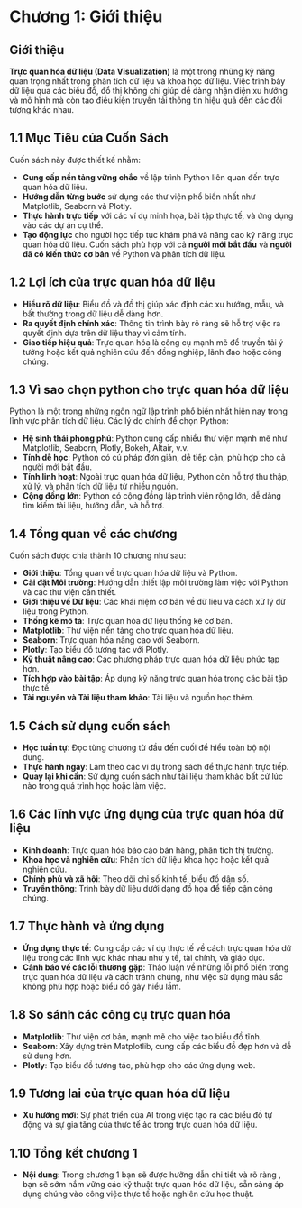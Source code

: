 # Chương 1: Giới thiệu 

## Giới thiệu
**Trực quan hóa dữ liệu (Data Visualization)** là một trong những kỹ năng quan trọng nhất trong phân tích dữ liệu và khoa học dữ liệu. Việc trình bày dữ liệu qua các biểu đồ, đồ thị không chỉ giúp dễ dàng nhận diện xu hướng và mô hình mà còn tạo điều kiện truyền tải thông tin hiệu quả đến các đối tượng khác nhau.

## 1.1 Mục Tiêu của Cuốn Sách 
Cuốn sách này được thiết kế nhằm:
- **Cung cấp nền tảng vững chắc** về lập trình Python liên quan đến trực quan hóa dữ liệu.
- **Hướng dẫn từng bước** sử dụng các thư viện phổ biến nhất như Matplotlib, Seaborn và Plotly.
- **Thực hành trực tiếp** với các ví dụ minh họa, bài tập thực tế, và ứng dụng vào các dự án cụ thể.
- **Tạo động lực** cho người học tiếp tục khám phá và nâng cao kỹ năng trực quan hóa dữ liệu.
Cuốn sách phù hợp với cả **người mới bắt đầu** và **người đã có kiến thức cơ bản** về Python và phân tích dữ liệu.

## 1.2 Lợi ích của trực quan hóa dữ liệu 
- **Hiểu rõ dữ liệu**: Biểu đồ và đồ thị giúp xác định các xu hướng, mẫu, và bất thường trong dữ liệu dễ dàng hơn.
- **Ra quyết định chính xác**: Thông tin trình bày rõ ràng sẽ hỗ trợ việc ra quyết định dựa trên dữ liệu thay vì cảm tính.
- **Giao tiếp hiệu quả**: Trực quan hóa là công cụ mạnh mẽ để truyền tải ý tưởng hoặc kết quả nghiên cứu đến đồng nghiệp, lãnh đạo hoặc công chúng.

## 1.3 Vì sao chọn python cho trực quan hóa dữ liệu 
Python là một trong những ngôn ngữ lập trình phổ biến nhất hiện nay trong lĩnh vực phân tích dữ liệu. Các lý do chính để chọn Python:
- **Hệ sinh thái phong phú**: Python cung cấp nhiều thư viện mạnh mẽ như Matplotlib, Seaborn, Plotly, Bokeh, Altair, v.v.
- **Tính dễ học**: Python có cú pháp đơn giản, dễ tiếp cận, phù hợp cho cả người mới bắt đầu.
- **Tính linh hoạt**: Ngoài trực quan hóa dữ liệu, Python còn hỗ trợ thu thập, xử lý, và phân tích dữ liệu từ nhiều nguồn.
- **Cộng đồng lớn**: Python có cộng đồng lập trình viên rộng lớn, dễ dàng tìm kiếm tài liệu, hướng dẫn, và hỗ trợ.

## 1.4 Tổng quan về các chương 
Cuốn sách được chia thành 10 chương như sau:
- **Giới thiệu**: Tổng quan về trực quan hóa dữ liệu và Python.
- **Cài đặt Môi trường**: Hướng dẫn thiết lập môi trường làm việc với Python và các thư viện cần thiết.
- **Giới thiệu về Dữ liệu**: Các khái niệm cơ bản về dữ liệu và cách xử lý dữ liệu trong Python.
- **Thống kê mô tả**: Trực quan hóa dữ liệu thống kê cơ bản.
- **Matplotlib**: Thư viện nền tảng cho trực quan hóa dữ liệu.
- **Seaborn**: Trực quan hóa nâng cao với Seaborn.
- **Plotly**: Tạo biểu đồ tương tác với Plotly.
- **Kỹ thuật nâng cao**: Các phương pháp trực quan hóa dữ liệu phức tạp hơn.
- **Tích hợp vào bài tập**: Áp dụng kỹ năng trực quan hóa trong các bài tập thực tế.
- **Tài nguyên và Tài liệu tham khảo**: Tài liệu và nguồn học thêm.

## 1.5 Cách sử dụng cuốn sách 
- **Học tuần tự**: Đọc từng chương từ đầu đến cuối để hiểu toàn bộ nội dung.
- **Thực hành ngay**: Làm theo các ví dụ trong sách để thực hành trực tiếp.
- **Quay lại khi cần**: Sử dụng cuốn sách như tài liệu tham khảo bất cứ lúc nào trong quá trình học hoặc làm việc.

## 1.6 Các lĩnh vực ứng dụng của trực quan hóa dữ liệu
- **Kinh doanh**: Trực quan hóa báo cáo bán hàng, phân tích thị trường.
- **Khoa học và nghiên cứu**: Phân tích dữ liệu khoa học hoặc kết quả nghiên cứu.
- **Chính phủ và xã hội**: Theo dõi chỉ số kinh tế, biểu đồ dân số.
- **Truyền thông**: Trình bày dữ liệu dưới dạng đồ họa để tiếp cận công chúng.

## 1.7 Thực hành và ứng dụng
- **Ứng dụng thực tế**: Cung cấp các ví dụ thực tế về cách trực quan hóa dữ liệu trong các lĩnh vực khác nhau như y tế, tài chính, và giáo dục.
- **Cảnh báo về các lỗi thường gặp**: Thảo luận về những lỗi phổ biến trong trực quan hóa dữ liệu và cách tránh chúng, như việc sử dụng màu sắc không phù hợp hoặc biểu đồ gây hiểu lầm.

## 1.8 So sánh các công cụ trực quan hóa
- **Matplotlib**: Thư viện cơ bản, mạnh mẽ cho việc tạo biểu đồ tĩnh.
- **Seaborn**: Xây dựng trên Matplotlib, cung cấp các biểu đồ đẹp hơn và dễ sử dụng hơn.
- **Plotly**: Tạo biểu đồ tương tác, phù hợp cho các ứng dụng web.

## 1.9 Tương lai của trực quan hóa dữ liệu
- **Xu hướng mới**: Sự phát triển của AI trong việc tạo ra các biểu đồ tự động và sự gia tăng của thực tế ảo trong trực quan hóa dữ liệu.

## 1.10 Tổng kết chương 1
- **Nội dung**: Trong chương 1 bạn sẽ được hưỡng dẫn chi tiết và rõ ràng , bạn sẽ sớm nắm vững các kỹ thuật trực quan hóa dữ liệu, sẵn sàng áp dụng chúng vào công việc thực tế hoặc nghiên cứu học thuật.


